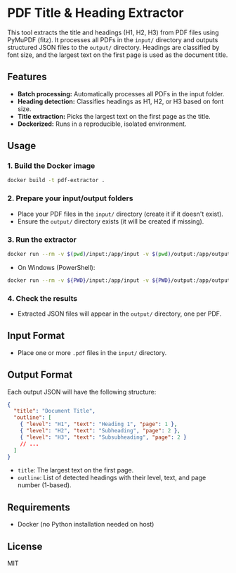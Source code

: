 # PDF Title & Heading Extractor

This tool extracts the title and headings (H1, H2, H3) from PDF files using PyMuPDF (fitz). It processes all PDFs in the `input/` directory and outputs structured JSON files to the `output/` directory. Headings are classified by font size, and the largest text on the first page is used as the document title.

## Features
- **Batch processing:** Automatically processes all PDFs in the input folder.
- **Heading detection:** Classifies headings as H1, H2, or H3 based on font size.
- **Title extraction:** Picks the largest text on the first page as the title.
- **Dockerized:** Runs in a reproducible, isolated environment.

## Usage

### 1. Build the Docker image
```sh
docker build -t pdf-extractor .
```

### 2. Prepare your input/output folders
- Place your PDF files in the `input/` directory (create it if it doesn't exist).
- Ensure the `output/` directory exists (it will be created if missing).

### 3. Run the extractor
```sh
docker run --rm -v $(pwd)/input:/app/input -v $(pwd)/output:/app/output pdf-extractor
```
- On Windows (PowerShell):
```sh
docker run --rm -v ${PWD}/input:/app/input -v ${PWD}/output:/app/output pdf-extractor
```

### 4. Check the results
- Extracted JSON files will appear in the `output/` directory, one per PDF.

## Input Format
- Place one or more `.pdf` files in the `input/` directory.

## Output Format
Each output JSON will have the following structure:

```json
{
  "title": "Document Title",
  "outline": [
    { "level": "H1", "text": "Heading 1", "page": 1 },
    { "level": "H2", "text": "Subheading", "page": 2 },
    { "level": "H3", "text": "Subsubheading", "page": 2 }
    // ...
  ]
}
```
- `title`: The largest text on the first page.
- `outline`: List of detected headings with their level, text, and page number (1-based).

## Requirements
- Docker (no Python installation needed on host)

## License
MIT 